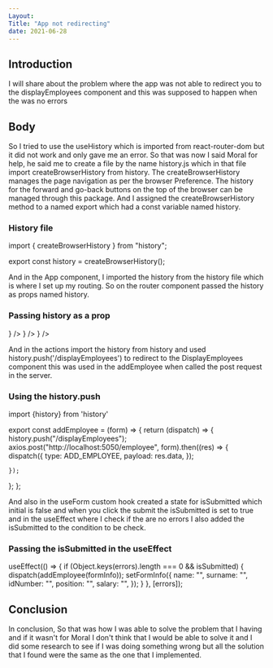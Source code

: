 ```yaml
---
Layout:
Title: "App not redirecting"
date: 2021-06-28
---
```


## Introduction

I will share about the problem where the app was not able to redirect you to the displayEmployees component and this was supposed to happen when the was no errors

## Body

So I tried to use the useHistory which is imported from react-router-dom but it did not work and only gave me an error. So that was now I said Moral for help, he said me to create a file by the name history.js which in that file import createBrowserHistory from history. The createBrowserHistory manages the page navigation as per the browser Preference. The history for the forward and go-back buttons on the top of the browser can be managed through this package. And I assigned the createBrowserHistory method to a named export which had a const variable named history.

### History file

import { createBrowserHistory } from "history";

export const history = createBrowserHistory();

And in the App component, I imported the history from the history file which is where I set up my routing. So on the router component passed the history as props named history.

### Passing history as a prop

 <Router history={history}>
        <NavBar />
         <Switch> 
        <Route path="/" exact component={(props) => <Home {...props} />} />
        <Route
          path="/EmployeeForm"
          exact
          component={(props) => <EmployeeForm {...props} />}
        />
        <Route
          path="/displayEmployees"
          exact
          component={(props) => <DisplayEmployees {...props} />}
        />
         </Switch> 
      </Router>

And in the actions import the history from history and used history.push('/displayEmployees') to redirect to the DisplayEmployees component this was used in the addEmployee when called the post request in the server.

### Using the history.push

import {history} from 'history'

export const addEmployee = (form) => {
return (dispatch) => {
history.push("/displayEmployees");
axios.post("http://localhost:5050/employee", form).then((res) => {
dispatch({
type: ADD_EMPLOYEE,
payload: res.data,
});

    });

};
};

And also in the useForm custom hook created a state for isSubmitted which initial is false and when you click the submit the isSubmitted is set to true and in the useEffect where I check if the are no errors I also added the isSubmitted to the condition to be check.

### Passing the isSubmitted in the useEffect

useEffect(() => {
if (Object.keys(errors).length === 0 && isSubmitted) {
dispatch(addEmployee(formInfo));
setFormInfo({
name: "",
surname: "",
idNumber: "",
position: "",
salary: "",
});
}
}, [errors]);

## Conclusion

In conclusion, So that was how I was able to solve the problem that I having and if it wasn't for Moral I don't think that I would be able to solve it and I did some research to see if I was doing something wrong but all the solution that I found were the same as the one that I implemented.
